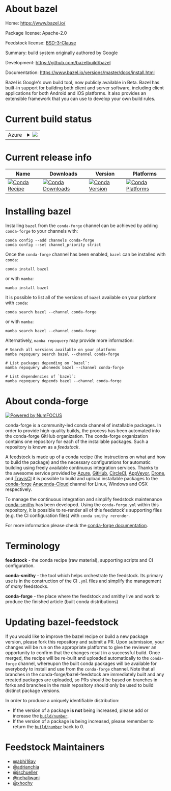 About bazel
===========

Home: https://www.bazel.io/

Package license: Apache-2.0

Feedstock license: [BSD-3-Clause](https://github.com/conda-forge/bazel-feedstock/blob/master/LICENSE.txt)

Summary: build system originally authored by Google

Development: https://github.com/bazelbuild/bazel

Documentation: https://www.bazel.io/versions/master/docs/install.html

Bazel is Google's own build tool, now publicly available in Beta. Bazel has
built-in support for building both client and server software, including
client applications for both Android and iOS platforms. It also provides an
extensible framework that you can use to develop your own build rules.


Current build status
====================


<table>
    
  <tr>
    <td>Azure</td>
    <td>
      <details>
        <summary>
          <a href="https://dev.azure.com/conda-forge/feedstock-builds/_build/latest?definitionId=3673&branchName=master">
            <img src="https://dev.azure.com/conda-forge/feedstock-builds/_apis/build/status/bazel-feedstock?branchName=master">
          </a>
        </summary>
        <table>
          <thead><tr><th>Variant</th><th>Status</th></tr></thead>
          <tbody><tr>
              <td>linux_64_abseil_cpp20210324.2</td>
              <td>
                <a href="https://dev.azure.com/conda-forge/feedstock-builds/_build/latest?definitionId=3673&branchName=master">
                  <img src="https://dev.azure.com/conda-forge/feedstock-builds/_apis/build/status/bazel-feedstock?branchName=master&jobName=linux&configuration=linux_64_abseil_cpp20210324.2" alt="variant">
                </a>
              </td>
            </tr><tr>
              <td>linux_64_abseil_cpp20211102.0</td>
              <td>
                <a href="https://dev.azure.com/conda-forge/feedstock-builds/_build/latest?definitionId=3673&branchName=master">
                  <img src="https://dev.azure.com/conda-forge/feedstock-builds/_apis/build/status/bazel-feedstock?branchName=master&jobName=linux&configuration=linux_64_abseil_cpp20211102.0" alt="variant">
                </a>
              </td>
            </tr><tr>
              <td>linux_aarch64_abseil_cpp20210324.2</td>
              <td>
                <a href="https://dev.azure.com/conda-forge/feedstock-builds/_build/latest?definitionId=3673&branchName=master">
                  <img src="https://dev.azure.com/conda-forge/feedstock-builds/_apis/build/status/bazel-feedstock?branchName=master&jobName=linux&configuration=linux_aarch64_abseil_cpp20210324.2" alt="variant">
                </a>
              </td>
            </tr><tr>
              <td>linux_aarch64_abseil_cpp20211102.0</td>
              <td>
                <a href="https://dev.azure.com/conda-forge/feedstock-builds/_build/latest?definitionId=3673&branchName=master">
                  <img src="https://dev.azure.com/conda-forge/feedstock-builds/_apis/build/status/bazel-feedstock?branchName=master&jobName=linux&configuration=linux_aarch64_abseil_cpp20211102.0" alt="variant">
                </a>
              </td>
            </tr><tr>
              <td>linux_ppc64le_abseil_cpp20210324.2</td>
              <td>
                <a href="https://dev.azure.com/conda-forge/feedstock-builds/_build/latest?definitionId=3673&branchName=master">
                  <img src="https://dev.azure.com/conda-forge/feedstock-builds/_apis/build/status/bazel-feedstock?branchName=master&jobName=linux&configuration=linux_ppc64le_abseil_cpp20210324.2" alt="variant">
                </a>
              </td>
            </tr><tr>
              <td>linux_ppc64le_abseil_cpp20211102.0</td>
              <td>
                <a href="https://dev.azure.com/conda-forge/feedstock-builds/_build/latest?definitionId=3673&branchName=master">
                  <img src="https://dev.azure.com/conda-forge/feedstock-builds/_apis/build/status/bazel-feedstock?branchName=master&jobName=linux&configuration=linux_ppc64le_abseil_cpp20211102.0" alt="variant">
                </a>
              </td>
            </tr><tr>
              <td>osx_64_abseil_cpp20210324.2</td>
              <td>
                <a href="https://dev.azure.com/conda-forge/feedstock-builds/_build/latest?definitionId=3673&branchName=master">
                  <img src="https://dev.azure.com/conda-forge/feedstock-builds/_apis/build/status/bazel-feedstock?branchName=master&jobName=osx&configuration=osx_64_abseil_cpp20210324.2" alt="variant">
                </a>
              </td>
            </tr><tr>
              <td>osx_64_abseil_cpp20211102.0</td>
              <td>
                <a href="https://dev.azure.com/conda-forge/feedstock-builds/_build/latest?definitionId=3673&branchName=master">
                  <img src="https://dev.azure.com/conda-forge/feedstock-builds/_apis/build/status/bazel-feedstock?branchName=master&jobName=osx&configuration=osx_64_abseil_cpp20211102.0" alt="variant">
                </a>
              </td>
            </tr><tr>
              <td>osx_arm64_abseil_cpp20210324.2</td>
              <td>
                <a href="https://dev.azure.com/conda-forge/feedstock-builds/_build/latest?definitionId=3673&branchName=master">
                  <img src="https://dev.azure.com/conda-forge/feedstock-builds/_apis/build/status/bazel-feedstock?branchName=master&jobName=osx&configuration=osx_arm64_abseil_cpp20210324.2" alt="variant">
                </a>
              </td>
            </tr><tr>
              <td>osx_arm64_abseil_cpp20211102.0</td>
              <td>
                <a href="https://dev.azure.com/conda-forge/feedstock-builds/_build/latest?definitionId=3673&branchName=master">
                  <img src="https://dev.azure.com/conda-forge/feedstock-builds/_apis/build/status/bazel-feedstock?branchName=master&jobName=osx&configuration=osx_arm64_abseil_cpp20211102.0" alt="variant">
                </a>
              </td>
            </tr><tr>
              <td>win_64</td>
              <td>
                <a href="https://dev.azure.com/conda-forge/feedstock-builds/_build/latest?definitionId=3673&branchName=master">
                  <img src="https://dev.azure.com/conda-forge/feedstock-builds/_apis/build/status/bazel-feedstock?branchName=master&jobName=win&configuration=win_64_" alt="variant">
                </a>
              </td>
            </tr>
          </tbody>
        </table>
      </details>
    </td>
  </tr>
</table>

Current release info
====================

| Name | Downloads | Version | Platforms |
| --- | --- | --- | --- |
| [![Conda Recipe](https://img.shields.io/badge/recipe-bazel-green.svg)](https://anaconda.org/conda-forge/bazel) | [![Conda Downloads](https://img.shields.io/conda/dn/conda-forge/bazel.svg)](https://anaconda.org/conda-forge/bazel) | [![Conda Version](https://img.shields.io/conda/vn/conda-forge/bazel.svg)](https://anaconda.org/conda-forge/bazel) | [![Conda Platforms](https://img.shields.io/conda/pn/conda-forge/bazel.svg)](https://anaconda.org/conda-forge/bazel) |

Installing bazel
================

Installing `bazel` from the `conda-forge` channel can be achieved by adding `conda-forge` to your channels with:

```
conda config --add channels conda-forge
conda config --set channel_priority strict
```

Once the `conda-forge` channel has been enabled, `bazel` can be installed with `conda`:

```
conda install bazel
```

or with `mamba`:

```
mamba install bazel
```

It is possible to list all of the versions of `bazel` available on your platform with `conda`:

```
conda search bazel --channel conda-forge
```

or with `mamba`:

```
mamba search bazel --channel conda-forge
```

Alternatively, `mamba repoquery` may provide more information:

```
# Search all versions available on your platform:
mamba repoquery search bazel --channel conda-forge

# List packages depending on `bazel`:
mamba repoquery whoneeds bazel --channel conda-forge

# List dependencies of `bazel`:
mamba repoquery depends bazel --channel conda-forge
```


About conda-forge
=================

[![Powered by
NumFOCUS](https://img.shields.io/badge/powered%20by-NumFOCUS-orange.svg?style=flat&colorA=E1523D&colorB=007D8A)](https://numfocus.org)

conda-forge is a community-led conda channel of installable packages.
In order to provide high-quality builds, the process has been automated into the
conda-forge GitHub organization. The conda-forge organization contains one repository
for each of the installable packages. Such a repository is known as a *feedstock*.

A feedstock is made up of a conda recipe (the instructions on what and how to build
the package) and the necessary configurations for automatic building using freely
available continuous integration services. Thanks to the awesome service provided by
[Azure](https://azure.microsoft.com/en-us/services/devops/), [GitHub](https://github.com/),
[CircleCI](https://circleci.com/), [AppVeyor](https://www.appveyor.com/),
[Drone](https://cloud.drone.io/welcome), and [TravisCI](https://travis-ci.com/)
it is possible to build and upload installable packages to the
[conda-forge](https://anaconda.org/conda-forge) [Anaconda-Cloud](https://anaconda.org/)
channel for Linux, Windows and OSX respectively.

To manage the continuous integration and simplify feedstock maintenance
[conda-smithy](https://github.com/conda-forge/conda-smithy) has been developed.
Using the ``conda-forge.yml`` within this repository, it is possible to re-render all of
this feedstock's supporting files (e.g. the CI configuration files) with ``conda smithy rerender``.

For more information please check the [conda-forge documentation](https://conda-forge.org/docs/).

Terminology
===========

**feedstock** - the conda recipe (raw material), supporting scripts and CI configuration.

**conda-smithy** - the tool which helps orchestrate the feedstock.
                   Its primary use is in the construction of the CI ``.yml`` files
                   and simplify the management of *many* feedstocks.

**conda-forge** - the place where the feedstock and smithy live and work to
                  produce the finished article (built conda distributions)


Updating bazel-feedstock
========================

If you would like to improve the bazel recipe or build a new
package version, please fork this repository and submit a PR. Upon submission,
your changes will be run on the appropriate platforms to give the reviewer an
opportunity to confirm that the changes result in a successful build. Once
merged, the recipe will be re-built and uploaded automatically to the
`conda-forge` channel, whereupon the built conda packages will be available for
everybody to install and use from the `conda-forge` channel.
Note that all branches in the conda-forge/bazel-feedstock are
immediately built and any created packages are uploaded, so PRs should be based
on branches in forks and branches in the main repository should only be used to
build distinct package versions.

In order to produce a uniquely identifiable distribution:
 * If the version of a package **is not** being increased, please add or increase
   the [``build/number``](https://docs.conda.io/projects/conda-build/en/latest/resources/define-metadata.html#build-number-and-string).
 * If the version of a package **is** being increased, please remember to return
   the [``build/number``](https://docs.conda.io/projects/conda-build/en/latest/resources/define-metadata.html#build-number-and-string)
   back to 0.

Feedstock Maintainers
=====================

* [@abhi18av](https://github.com/abhi18av/)
* [@adrianchia](https://github.com/adrianchia/)
* [@jschueller](https://github.com/jschueller/)
* [@nehaljwani](https://github.com/nehaljwani/)
* [@xhochy](https://github.com/xhochy/)

